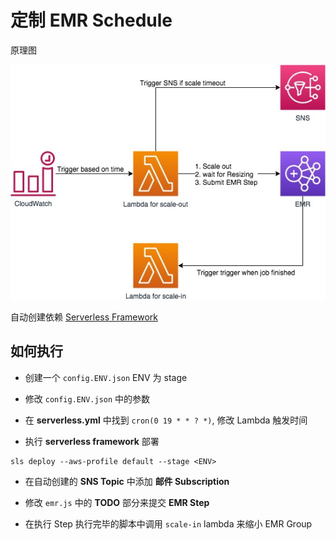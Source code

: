 # 定制 EMR Schedule

原理图

![](assets/arch-1.jpg)

自动创建依赖 [Serverless Framework](https://serverless.com)

## 如何执行

* 创建一个 `config.ENV.json` ENV 为 stage

* 修改 `config.ENV.json` 中的参数

* 在 **serverless.yml** 中找到 `cron(0 19 * * ? *)`, 修改 Lambda 触发时间 

* 执行 **serverless framework** 部署
```shell
sls deploy --aws-profile default --stage <ENV>
```

* 在自动创建的 **SNS Topic** 中添加 **邮件 Subscription** 

* 修改 `emr.js` 中的 **TODO** 部分来提交 **EMR Step**

* 在执行 Step 执行完毕的脚本中调用 `scale-in` lambda 来缩小 EMR Group

